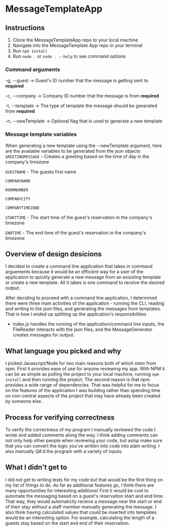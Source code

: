# MessageTemplateApp

## Instructions

1. Clone the MessageTemplateApp repo to your local machine
2. Navigate into the MessageTemplate App repo in your terminal
3. Run `npm install`
4. Run `node .` or `node . --help` to see command options

### Command arguments 
-g, --guest -> Guest's ID number that the message is getting sent to **required**

-c, --company -> Company ID number that the message is from **required**

-t, --template -> The type of template the message should be generated from **required**

-n, --newTemplate -> Optional flag that is used to generate a new template

### Message template variables
When generating a new template using the --newTemplate argument, here are the available variables to be generated from the json objects
`GREETINGMESSAGE` - Creates a greeting based on the time of day in the company's timezone

`GUESTNAME` - The guests first name

`COMPANYNAME`

`ROOMNUMBER`

`COMPANYCITY`

`COMPANYTIMEZONE`

`STARTTIME` - The start time of the guest's reservation in the company's timezone

`ENDTIME` - The end time of the guest's reservation in the company's timezone

## Overview of design desicions 
I decided to create a command line application that takes in command arguements because it would be an efficient way for a user of the application
to quickly generate a new message from an exissting template or create a new template. All it takes is one command to receive the desired output.

After deciding to proceed with a command line application, I determined there were three main activities of the application - running the CLI, 
reading and writing to the json files, and generating the messages from templates. That is how I ended up splitting up the application's responsibilities
- index.js handles the running of the application/command line inputs, the FileReader interacts with the json files, and the MessageGenerator creates
messages for output.

## What language you picked and why
I picked Javascript/Node for two main reasons both of which stem from npm. First it provides ease of use for anyone reviewing my app. With NPM it 
can be as simple as pulling the project to your local machine, running `npm install` and then running the project. The second reason is that npm provides
a wide range of dependencies. That was helpful for me to focus on the features of the application I was building rather than spending time on non-central
aspects of the project that may have already been created by someone else. 

## Process for verifying correctness
To verify the correctness of my program I manually reviewed the code I wrote and added comments along the way. I think adding comments can not only help
other people when reviewing your code, but aslop make sure that you can convert the logic you've written into code into plain writing. I also manually
QA'd the program with a variety of inputs.

## What I didn't get to
I did not get to writing tests for my code but that would be the first thing on my list of things to do. As far as additional features go, I think there 
are many opportunities for interesting additions! First it would be cool to automate the messaging based on a guest's reservation start and end time. That 
way, they would automaticlly receive a message near the start or end of their stay without a staff member manually generating the message. I also think 
having calculated values that could be inserted into templates would be an interesting option. For example, calculating the length of a guests stay based
on the start and end of their reservation.
